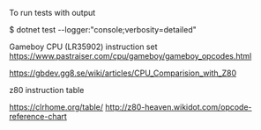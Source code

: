 To run tests with output

$ dotnet test --logger:"console;verbosity=detailed"


Gameboy CPU (LR35902) instruction set
https://www.pastraiser.com/cpu/gameboy/gameboy_opcodes.html

https://gbdev.gg8.se/wiki/articles/CPU_Comparision_with_Z80

z80 instruction table

https://clrhome.org/table/
http://z80-heaven.wikidot.com/opcode-reference-chart